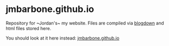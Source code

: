 # jmbarbone.github.io

Repository for ~Jordan's~ my website.
Files are compiled via [blogdown](https://github.com/rstudio/blogdown) and html files stored here.

You should look at it here instead: [jmbarbone.github.io](https://jmbarbone.github.io/)
